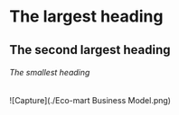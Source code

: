 
# The largest heading
## The second largest heading
###### The smallest heading


![Capture](./Eco-mart Business Model.png)
